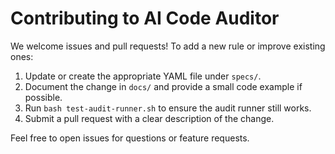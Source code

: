 # Contributing to AI Code Auditor

We welcome issues and pull requests! To add a new rule or improve existing ones:

1. Update or create the appropriate YAML file under `specs/`.
2. Document the change in `docs/` and provide a small code example if possible.
3. Run `bash test-audit-runner.sh` to ensure the audit runner still works.
4. Submit a pull request with a clear description of the change.

Feel free to open issues for questions or feature requests.
